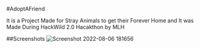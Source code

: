 #AdoptAFriend

It is a Project Made for Stray Animals to get their Forever Home and It was Made During HackWild 2.0 Hacakthon by MLH

##Screenshots
![Screenshot 2022-08-06 181656](https://user-images.githubusercontent.com/44545745/183249597-569a1f64-322d-4a23-bfa4-5a131ca3883e.png)
